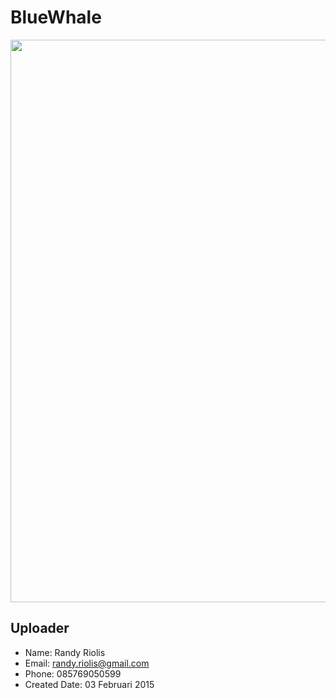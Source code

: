 # BlueWhale
<img src="https://raw.github.com/r4nd1/template-cpanel-blue-whale/master/screenshot.png" width="900">

## Uploader
* Name: Randy Riolis
* Email: randy.riolis@gmail.com
* Phone: 085769050599
* Created Date: 03 Februari 2015